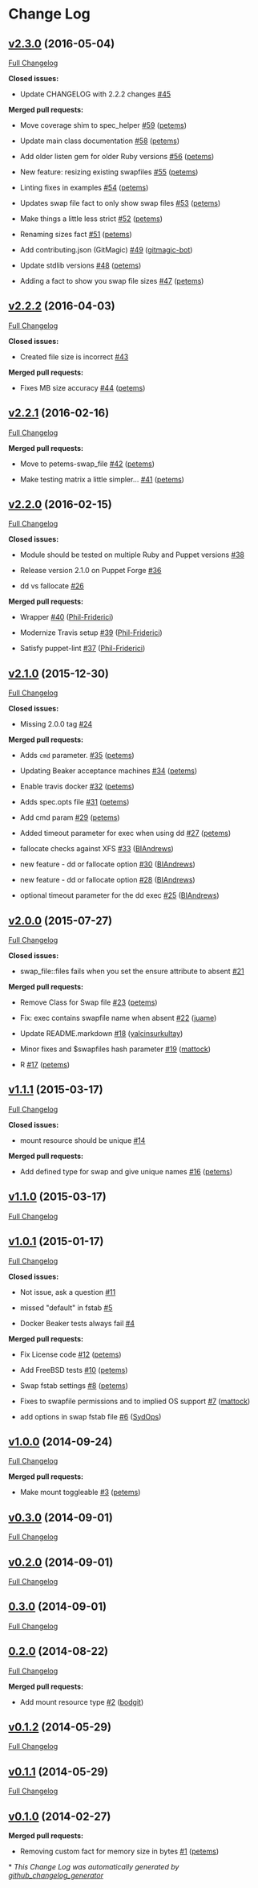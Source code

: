 # Change Log

## [v2.3.0](https://github.com/petems/petems-swap_file/tree/v2.3.0) (2016-05-04)

[Full Changelog](https://github.com/petems/petems-swap_file/compare/v2.2.2...v2.3.0)

**Closed issues:**

- Update CHANGELOG with 2.2.2 changes [\#45](https://github.com/petems/petems-swap_file/issues/45)

**Merged pull requests:**

- Move coverage shim to spec\_helper [\#59](https://github.com/petems/petems-swap_file/pull/59) ([petems](https://github.com/petems))

- Update main class documentation [\#58](https://github.com/petems/petems-swap_file/pull/58) ([petems](https://github.com/petems))

- Add older listen gem for older Ruby versions [\#56](https://github.com/petems/petems-swap_file/pull/56) ([petems](https://github.com/petems))

- New feature: resizing existing swapfiles [\#55](https://github.com/petems/petems-swap_file/pull/55) ([petems](https://github.com/petems))

- Linting fixes in examples [\#54](https://github.com/petems/petems-swap_file/pull/54) ([petems](https://github.com/petems))

- Updates swap file fact to only show swap files [\#53](https://github.com/petems/petems-swap_file/pull/53) ([petems](https://github.com/petems))

- Make things a little less strict [\#52](https://github.com/petems/petems-swap_file/pull/52) ([petems](https://github.com/petems))

- Renaming sizes fact [\#51](https://github.com/petems/petems-swap_file/pull/51) ([petems](https://github.com/petems))

- Add contributing.json \(GitMagic\) [\#49](https://github.com/petems/petems-swap_file/pull/49) ([gitmagic-bot](https://github.com/gitmagic-bot))

- Update stdlib versions [\#48](https://github.com/petems/petems-swap_file/pull/48) ([petems](https://github.com/petems))

- Adding a fact to show you swap file sizes [\#47](https://github.com/petems/petems-swap_file/pull/47) ([petems](https://github.com/petems))

## [v2.2.2](https://github.com/petems/petems-swap_file/tree/v2.2.2) (2016-04-03)

[Full Changelog](https://github.com/petems/petems-swap_file/compare/v2.2.1...v2.2.2)

**Closed issues:**

- Created file size is incorrect [\#43](https://github.com/petems/petems-swap_file/issues/43)

**Merged pull requests:**

- Fixes MB size accuracy [\#44](https://github.com/petems/petems-swap_file/pull/44) ([petems](https://github.com/petems))

## [v2.2.1](https://github.com/petems/petems-swap_file/tree/v2.2.1) (2016-02-16)

[Full Changelog](https://github.com/petems/petems-swap_file/compare/v2.2.0...v2.2.1)

**Merged pull requests:**

- Move to petems-swap\_file [\#42](https://github.com/petems/petems-swap_file/pull/42) ([petems](https://github.com/petems))

- Make testing matrix a little simpler... [\#41](https://github.com/petems/petems-swap_file/pull/41) ([petems](https://github.com/petems))

## [v2.2.0](https://github.com/petems/petems-swap_file/tree/v2.2.0) (2016-02-15)

[Full Changelog](https://github.com/petems/petems-swap_file/compare/v2.1.0...v2.2.0)

**Closed issues:**

- Module should be tested on multiple Ruby and Puppet versions [\#38](https://github.com/petems/petems-swap_file/issues/38)

- Release version 2.1.0 on Puppet Forge [\#36](https://github.com/petems/petems-swap_file/issues/36)

- dd vs fallocate  [\#26](https://github.com/petems/petems-swap_file/issues/26)

**Merged pull requests:**

- Wrapper [\#40](https://github.com/petems/petems-swap_file/pull/40) ([Phil-Friderici](https://github.com/Phil-Friderici))

- Modernize Travis setup [\#39](https://github.com/petems/petems-swap_file/pull/39) ([Phil-Friderici](https://github.com/Phil-Friderici))

- Satisfy puppet-lint [\#37](https://github.com/petems/petems-swap_file/pull/37) ([Phil-Friderici](https://github.com/Phil-Friderici))

## [v2.1.0](https://github.com/petems/petems-swap_file/tree/v2.1.0) (2015-12-30)

[Full Changelog](https://github.com/petems/petems-swap_file/compare/v2.0.0...v2.1.0)

**Closed issues:**

- Missing 2.0.0 tag [\#24](https://github.com/petems/petems-swap_file/issues/24)

**Merged pull requests:**

- Adds `cmd` parameter. [\#35](https://github.com/petems/petems-swap_file/pull/35) ([petems](https://github.com/petems))

- Updating Beaker acceptance machines [\#34](https://github.com/petems/petems-swap_file/pull/34) ([petems](https://github.com/petems))

- Enable travis docker [\#32](https://github.com/petems/petems-swap_file/pull/32) ([petems](https://github.com/petems))

- Adds spec.opts file [\#31](https://github.com/petems/petems-swap_file/pull/31) ([petems](https://github.com/petems))

- Add cmd param [\#29](https://github.com/petems/petems-swap_file/pull/29) ([petems](https://github.com/petems))

- Added timeout parameter for exec when using dd [\#27](https://github.com/petems/petems-swap_file/pull/27) ([petems](https://github.com/petems))

- fallocate checks against XFS [\#33](https://github.com/petems/petems-swap_file/pull/33) ([BIAndrews](https://github.com/BIAndrews))

- new feature - dd or fallocate option [\#30](https://github.com/petems/petems-swap_file/pull/30) ([BIAndrews](https://github.com/BIAndrews))

- new feature - dd or fallocate option [\#28](https://github.com/petems/petems-swap_file/pull/28) ([BIAndrews](https://github.com/BIAndrews))

- optional timeout parameter for the dd exec [\#25](https://github.com/petems/petems-swap_file/pull/25) ([BIAndrews](https://github.com/BIAndrews))

## [v2.0.0](https://github.com/petems/petems-swap_file/tree/v2.0.0) (2015-07-27)

[Full Changelog](https://github.com/petems/petems-swap_file/compare/v1.1.1...v2.0.0)

**Closed issues:**

- swap\_file::files fails when you set the ensure attribute to absent [\#21](https://github.com/petems/petems-swap_file/issues/21)

**Merged pull requests:**

- Remove Class for Swap file [\#23](https://github.com/petems/petems-swap_file/pull/23) ([petems](https://github.com/petems))

- Fix: exec contains swapfile name when absent [\#22](https://github.com/petems/petems-swap_file/pull/22) ([juame](https://github.com/juame))

- Update README.markdown [\#18](https://github.com/petems/petems-swap_file/pull/18) ([yalcinsurkultay](https://github.com/yalcinsurkultay))

- Minor fixes and $swapfiles hash parameter [\#19](https://github.com/petems/petems-swap_file/pull/19) ([mattock](https://github.com/mattock))

- R [\#17](https://github.com/petems/petems-swap_file/pull/17) ([petems](https://github.com/petems))

## [v1.1.1](https://github.com/petems/petems-swap_file/tree/v1.1.1) (2015-03-17)

[Full Changelog](https://github.com/petems/petems-swap_file/compare/v1.1.0...v1.1.1)

**Closed issues:**

- mount resource should be unique [\#14](https://github.com/petems/petems-swap_file/issues/14)

**Merged pull requests:**

- Add defined type for swap and give unique names [\#16](https://github.com/petems/petems-swap_file/pull/16) ([petems](https://github.com/petems))

## [v1.1.0](https://github.com/petems/petems-swap_file/tree/v1.1.0) (2015-03-17)

[Full Changelog](https://github.com/petems/petems-swap_file/compare/v1.0.1...v1.1.0)

## [v1.0.1](https://github.com/petems/petems-swap_file/tree/v1.0.1) (2015-01-17)

[Full Changelog](https://github.com/petems/petems-swap_file/compare/v1.0.0...v1.0.1)

**Closed issues:**

- Not issue, ask a question [\#11](https://github.com/petems/petems-swap_file/issues/11)

- missed "default" in fstab [\#5](https://github.com/petems/petems-swap_file/issues/5)

- Docker Beaker tests always fail [\#4](https://github.com/petems/petems-swap_file/issues/4)

**Merged pull requests:**

- Fix License code [\#12](https://github.com/petems/petems-swap_file/pull/12) ([petems](https://github.com/petems))

- Add FreeBSD tests [\#10](https://github.com/petems/petems-swap_file/pull/10) ([petems](https://github.com/petems))

- Swap fstab settings [\#8](https://github.com/petems/petems-swap_file/pull/8) ([petems](https://github.com/petems))

- Fixes to swapfile permissions and to implied OS support [\#7](https://github.com/petems/petems-swap_file/pull/7) ([mattock](https://github.com/mattock))

- add options in swap fstab file [\#6](https://github.com/petems/petems-swap_file/pull/6) ([SydOps](https://github.com/SydOps))

## [v1.0.0](https://github.com/petems/petems-swap_file/tree/v1.0.0) (2014-09-24)

[Full Changelog](https://github.com/petems/petems-swap_file/compare/v0.3.0...v1.0.0)

**Merged pull requests:**

- Make mount toggleable [\#3](https://github.com/petems/petems-swap_file/pull/3) ([petems](https://github.com/petems))

## [v0.3.0](https://github.com/petems/petems-swap_file/tree/v0.3.0) (2014-09-01)

[Full Changelog](https://github.com/petems/petems-swap_file/compare/v0.2.0...v0.3.0)

## [v0.2.0](https://github.com/petems/petems-swap_file/tree/v0.2.0) (2014-09-01)

[Full Changelog](https://github.com/petems/petems-swap_file/compare/0.3.0...v0.2.0)

## [0.3.0](https://github.com/petems/petems-swap_file/tree/0.3.0) (2014-09-01)

[Full Changelog](https://github.com/petems/petems-swap_file/compare/0.2.0...0.3.0)

## [0.2.0](https://github.com/petems/petems-swap_file/tree/0.2.0) (2014-08-22)

[Full Changelog](https://github.com/petems/petems-swap_file/compare/v0.1.2...0.2.0)

**Merged pull requests:**

- Add mount resource type [\#2](https://github.com/petems/petems-swap_file/pull/2) ([bodgit](https://github.com/bodgit))

## [v0.1.2](https://github.com/petems/petems-swap_file/tree/v0.1.2) (2014-05-29)

[Full Changelog](https://github.com/petems/petems-swap_file/compare/v0.1.1...v0.1.2)

## [v0.1.1](https://github.com/petems/petems-swap_file/tree/v0.1.1) (2014-05-29)

[Full Changelog](https://github.com/petems/petems-swap_file/compare/v0.1.0...v0.1.1)

## [v0.1.0](https://github.com/petems/petems-swap_file/tree/v0.1.0) (2014-02-27)

**Merged pull requests:**

- Removing custom fact for memory size in bytes [\#1](https://github.com/petems/petems-swap_file/pull/1) ([petems](https://github.com/petems))



\* *This Change Log was automatically generated by [github_changelog_generator](https://github.com/skywinder/Github-Changelog-Generator)*